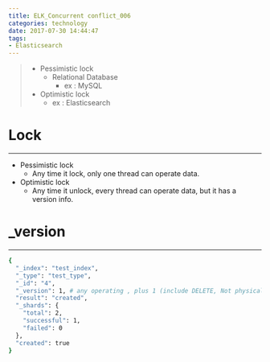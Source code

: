 ```yaml
---
title: ELK_Concurrent conflict_006
categories: technology
date: 2017-07-30 14:44:47
tags:
- Elasticsearch
---
```

> - Pessimistic lock
>   - Relational Database
>       - ex : MySQL
> - Optimistic lock
>   - ex : Elasticsearch 

<!--more-->

# Lock
------
- Pessimistic lock 
    - Any time it lock, only one thread can operate data.
- Optimistic lock 
    - Any time it unlock, every thread can operate data, but it has a version info.

# _version 
------
```bash
{
  "_index": "test_index",
  "_type": "test_type",
  "_id": "4",
  "_version": 1, # any operating , plus 1 (include DELETE, Not physically deleted)
  "result": "created",
  "_shards": {
    "total": 2,
    "successful": 1,
    "failed": 0
  },
  "created": true
}
```
